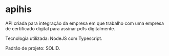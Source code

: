 # apihis

API criada para integração da empresa em que trabalho com uma empresa de certificado digital
para assinar pdfs digitalmente.

Tecnologia utilizada: NodeJS com Typescript.

Padrão de projeto: SOLID.
